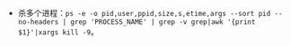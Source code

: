 - 杀多个进程：`ps -e -o pid,user,ppid,size,s,etime,args --sort pid --no-headers | grep 'PROCESS_NAME' | grep -v grep|awk '{print $1}'|xargs kill -9`。
